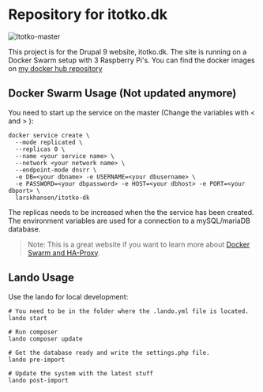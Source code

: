 # Repository for itotko.dk

![Itotko-master](https://github.com/larskhansen/itotko/workflows/Itotko-master/badge.svg?branch=master&event=push)

This project is for the Drupal 9 website, itotko.dk. The site is running on a Docker Swarm setup with 3 Raspberry Pi's. You can find the docker images on [my docker hub repository](https://hub.docker.com/repository/docker/larskhansen/itotko)

## Docker Swarm Usage (Not updated anymore)

You need to start up the service on the master (Change the variables with < and > ):
```
docker service create \
  --mode replicated \
  --replicas 0 \
  --name <your service name> \
  --network <your network name> \
  --endpoint-mode dnsrr \
  -e DB=<your dbname> -e USERNAME=<your dbusername> \
  -e PASSWORD=<your dbpassword> -e HOST=<your dbhost> -e PORT=<your dbport> \
  larskhansen/itotko-dk
```
The replicas needs to be increased when the the service has been created.
The environment variables are used for a connection to a mySQL/mariaDB database.

> Note: This is a great website if you want to learn more about [Docker Swarm and HA-Proxy](https://www.haproxy.com/blog/haproxy-on-docker-swarm-load-balancing-and-dns-service-discovery/).

## Lando Usage

Use the lando for local development:
```
# You need to be in the folder where the .lando.yml file is located.
lando start

# Run composer
lando composer update

# Get the database ready and write the settings.php file.
lando pre-import

# Update the system with the latest stuff
lando post-import
```
